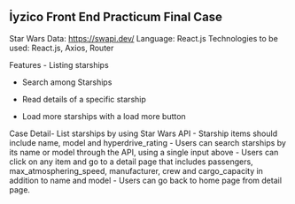 ## İyzico Front End Practicum Final Case

Star Wars Data: https://swapi.dev/
Language:  React.js
Technologies to be used: React.js, Axios, Router

Features - Listing starships 

- Search among Starships 

- Read details of a specific starship 

- Load more starships with a load more button


Case Detail- List starships by using Star Wars API - Starship items should include name, model and hyperdrive_rating - Users can search starships by its name or model through the API, using a single input above - Users can click on any item and go to a detail page that includes passengers, max_atmosphering_speed, manufacturer, crew and cargo_capacity in addition to name and model - Users can go back to home page from detail page.